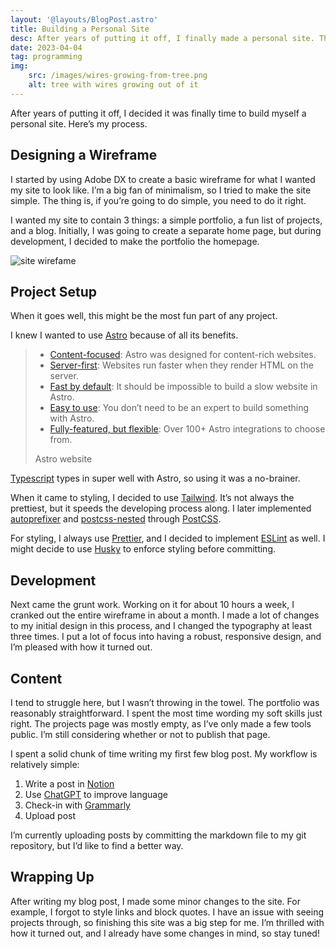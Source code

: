 ```yaml
---
layout: '@layouts/BlogPost.astro'
title: Building a Personal Site
desc: After years of putting it off, I finally made a personal site. This the process and the tools I used to build it.
date: 2023-04-04
tag: programming
img:
    src: /images/wires-growing-from-tree.png
    alt: tree with wires growing out of it
---
```


After years of putting it off, I decided it was finally time to build myself a personal site. Here’s my process.

## Designing a Wireframe

I started by using Adobe DX to create a basic wireframe for what I wanted my site to look like. I’m a big fan of minimalism, so I tried to make the site simple. The thing is, if you’re going to do simple, you need to do it right.

I wanted my site to contain 3 things: a simple portfolio, a fun list of projects, and a blog. Initially, I was going to create a separate home page, but during development, I decided to make the portfolio the homepage.

![site wirefame](/images/personal-site-wireframe.png)

## Project Setup

When it goes well, this might be the most fun part of any project.

I knew I wanted to use [Astro](https://astro.build) because of all its benefits.

> - [Content-focused](https://docs.astro.build/en/concepts/why-astro/#content-focused): Astro was designed for content-rich websites.
> - [Server-first](https://docs.astro.build/en/concepts/why-astro/#server-first): Websites run faster when they render HTML on the server.
> - [Fast by default](https://docs.astro.build/en/concepts/why-astro/#fast-by-default): It should be impossible to build a slow website in Astro.
> - [Easy to use](https://docs.astro.build/en/concepts/why-astro/#easy-to-use): You don’t need to be an expert to build something with Astro.
> - [Fully-featured, but flexible](https://docs.astro.build/en/concepts/why-astro/#fully-featured-but-flexible): Over 100+ Astro integrations to choose from.
>
> <p class="attribution pl-6">Astro website</p>

[Typescript](http://typescriptlang.org/) types in super well with Astro, so using it was a no-brainer.

When it came to styling, I decided to use [Tailwind](http://tailwindcss.com). It’s not always the prettiest, but it speeds the developing process along. I later implemented [autoprefixer](https://github.com/postcss/autoprefixer) and [postcss-nested](https://github.com/postcss/postcss-nested) through [PostCSS](http://postcss.org/).

For styling, I always use [Prettier](https://prettier.io), and I decided to implement [ESLint](https://eslint.org) as well. I might decide to use [Husky](https://typicode.github.io/husky/#/) to enforce styling before committing.

## Development

Next came the grunt work. Working on it for about 10 hours a week, I cranked out the entire wireframe in about a month. I made a lot of changes to my initial design in this process, and I changed the typography at least three times. I put a lot of focus into having a robust, responsive design, and I’m pleased with how it turned out.

## Content

I tend to struggle here, but I wasn’t throwing in the towel. The portfolio was reasonably straightforward. I spent the most time wording my soft skills just right. The projects page was mostly empty, as I’ve only made a few tools public. I’m still considering whether or not to publish that page.

I spent a solid chunk of time writing my first few blog post. My workflow is relatively simple:

1. Write a post in [Notion](http://notion.so/)
2. Use [ChatGPT](http://chat.openai.com/) to improve language
3. Check-in with [Grammarly](https://grammarly.com)
4. Upload post

I’m currently uploading posts by committing the markdown file to my git repository, but I’d like to find a better way.

## Wrapping Up

After writing my blog post, I made some minor changes to the site. For example, I forgot to style links and block quotes. I have an issue with seeing projects through, so finishing this site was a big step for me. I’m thrilled with how it turned out, and I already have some changes in mind, so stay tuned!
